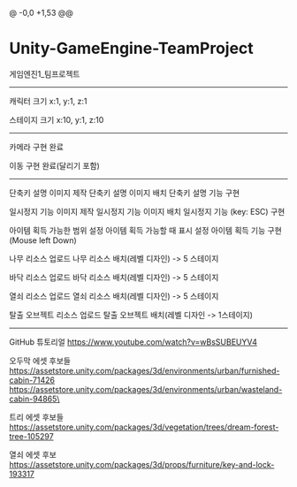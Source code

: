 @ -0,0 +1,53 @@
# Unity-GameEngine-TeamProject
게임엔진1_팀프로젝트

------------------------------------------------
캐릭터 크기 x:1, y:1, z:1

스테이지 크기 x:10, y:1, z:10

------------------------------------------------
카메라 구현 완료

이동 구현 완료(달리기 포함)

------------------------------------------------
단축키 설명 이미지 제작
단축키 설명 이미지 배치
단축키 설명 기능 구현

일시정지 기능 이미지 제작
일시정지 기능 이미지 배치
일시정지 기능 (key: ESC) 구현

아이템 획득 가능한 범위 설정
아이템 획득 가능할 때 표시 설정
아이템 획득 기능 구현 (Mouse left Down)

나무 리소스 업로드
나무 리소스 배치(레벨 디자인) -> 5 스테이지

바닥 리소스 업로드
바닥 리소스 배치(레벨 디자인) -> 5 스테이지

열쇠 리소스 업로드
열쇠 리소스 배치(레벨 디자인) -> 5 스테이지

탈출 오브젝트 리소스 업로드
탈출 오브젝트 배치(레벨 디자인 -> 1스테이지)

------------------------------------------------

GitHub 튜토리얼
https://www.youtube.com/watch?v=wBsSUBEUYV4

오두막 에셋 후보들
https://assetstore.unity.com/packages/3d/environments/urban/furnished-cabin-71426
https://assetstore.unity.com/packages/3d/environments/urban/wasteland-cabin-94865\

트리 에셋 후보들
https://assetstore.unity.com/packages/3d/vegetation/trees/dream-forest-tree-105297

열쇠 에셋 후보
https://assetstore.unity.com/packages/3d/props/furniture/key-and-lock-193317
